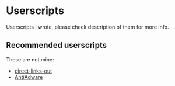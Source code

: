 # Userscripts

Userscripts I wrote, please check description of them for more info.

## Recommended userscripts

These are not mine:

* [direct-links-out](https://github.com/nokeya/direct-links-out)
* [AntiAdware](https://github.com/HandyUserscripts/AntiAdware)
